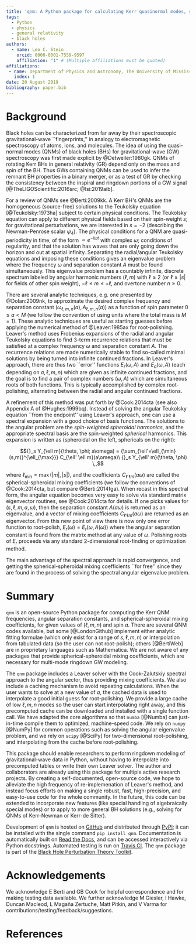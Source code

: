 ```yaml
---
title: 'qnm: A Python package for calculating Kerr quasinormal modes, separation constants, and spherical-spheroidal mixing coefficients'
tags:
  - Python
  - physics
  - general relativity
  - black holes
authors:
  - name: Leo C. Stein
    orcid: 0000-0001-7559-9597
    affiliation: "1" # (Multiple affiliations must be quoted)
affiliations:
 - name: Department of Physics and Astronomy, The University of Mississippi, University, MS 38677, USA
   index: 1
date: 20 August 2019
bibliography: paper.bib
---
```


# Background

Black holes can be characterized from far away by their spectroscopic
gravitational-wave ``fingerprints,'' in analogy to electromagnetic
spectroscopy of atoms, ions, and molecules.  The idea of using the
quasi-normal modes (QNMs) of black holes (BHs) for gravitational-wave
(GW) spectroscopy was first made explicit by
@Detweiler:1980gk.  QNMs of rotating Kerr BHs in general relativity
(GR) depend only on the mass and spin of the BH.  Thus GWs containing
QNMs can be used to infer the remnant BH properties in a binary
merger, or as a test of GR by checking the consistency between the
inspiral and ringdown portions of a GW signal
[@TheLIGOScientific:2016src; @Isi:2019aib].

For a review of QNMs see @Berti:2009kk.  A Kerr BH's QNMs are the
homogeneous (source-free) solutions to the Teukolsky equation
[@Teukolsky:1973ha] subject to certain physical conditions.  The
Teukolsky equation can apply to different physical fields based on
their spin-weight $s$; for gravitational perturbations, we are
interested in $s=-2$ (describing the Newman-Penrose scalar $\psi_4$).
The physical conditions for a QNM are quasi-periodicity in time, of
the form $\propto e^{-i \omega t}$ with complex $\omega$; conditions
of regularity, and that the solution has waves that are only going
down the horizon and out at spatial infinity.  Separating the
radial/angular Teukolsky equations and imposing these conditions gives
an eigenvalue problem where the frequency $\omega$ and separation
constant $A$ must be found simultaneously.  This eigenvalue problem
has a countably infinite, discrete spectrum labeled by angular
harmonic numbers $(\ell, m)$ with $\ell\ge 2$ (or $\ell \ge |s|$ for
fields of other spin weight), $-\ell \le m \le +\ell$, and overtone
number $n \ge 0$.

There are several analytic techniques, e.g. one presented by @Dolan:2009nk, to
approximate the desired complex frequency and separation constant
$(\omega_{\ell, m, n}(a), A_{\ell, m, n}(a))$ as a function of spin
parameter $0 \le a < M$ (we follow the convention of using units where
the total mass is $M=1$).  These analytic techniques are useful as
starting guesses before applying the numerical method of
@Leaver:1985ax for root-polishing.  Leaver's method uses Frobenius
expansions of the radial and angular Teukolsky equations to find
3-term recurrence relations that must be satisfied at a complex
frequency $\omega$ and separation constant $A$.  The recurrence
relations are made numerically stable to find so-called minimal
solutions by being turned into infinite continued fractions.  In
Leaver's approach, there are thus two ``error'' functions $E_r(\omega,
A)$ and $E_a(\omega, A)$ (each depending on $a, \ell, m, n$) which are
given as infinite continued fractions, and the goal is to find a pair
of complex numbers $(\omega, A)$ which are simultaneous roots of both
functions.  This is typically accomplished by complex root-polishing,
alternating between the radial and angular continued fractions.

A refinement of this method was put forth by
@Cook:2014cta (see also Appendix A of @Hughes:1999bq).  Instead of
solving the angular Teukolsky equation ``from the endpoint'' using
Leaver's approach, one can use a spectral expansion with a good choice
of basis functions.  The solutions to the angular problem are the
*spin-weighted spheroidal harmonics*, and the appropriate spectral
basis are the spin-weighted *spherical* harmonics.  This expansion is
written as (spheroidal on the left, sphericals on the right):

$${}_s Y_{\ell m}(\theta, \phi; a\omega) = {\sum_{\ell'=\ell_{\min} (s,m)}^{\ell_{\max}}} C_{\ell' \ell m}(a\omega)\ {}_s Y_{\ell' m}(\theta, \phi) \,,$$

where $\ell_{\min} = \max(|m|, |s|)$, and the coefficients
$C_{\ell' \ell m}(a\omega)$ are called the spherical-spheroidal mixing
coefficients (we follow the conventions of @Cook:2014cta, but
compare @Berti:2014fga).  When recast in this spectral form, the
angular equation becomes very easy to solve via standard matrix
eigenvector routines, see @Cook:2014cta for details.
If one picks values for $(s, \ell, m, a, \omega)$, then
the separation constant $A(a\omega)$ is returned as an eigenvalue, and
a vector of mixing coefficients $C_{\ell' \ell m}(a\omega)$ are
returned as an eigenvector.  From this new point of view there is now
only one error function to root-polish,
$E_r(\omega) = E_r(\omega, A(\omega))$ where the angular separation
constant is found from the matrix method at any value of $\omega$.
Polishing roots of $E_r$ proceeds via any standard 2-dimensional
root-finding or optimization method.

The main advantage of the spectral approach is rapid convergence, and
getting the spherical-spheroidal mixing coefficients ``for free''
since they are found in the process of solving the spectral angular
eigenvalue problem.

# Summary

``qnm`` is an open-source Python package for computing the Kerr QNM
frequencies, angular separation constants, and spherical-spheroidal
mixing coefficients, for given values of $(\ell, m, n)$ and spin $a$.
There are several QNM codes available, but some
[@LondonGithub] implement either
analytic fitting formulae (which only exist for a range of $s, \ell,
m, n$) or interpolation from tabulated data (so the user can not
root-polish); others [@BertiWeb] are in proprietary
languages such as Mathematica.  We are not aware of any packages that
provide spherical-spheroidal mixing coefficients, which are necessary
for multi-mode ringdown GW modeling.

The ``qnm`` package includes a Leaver solver with the Cook-Zalutskiy
spectral approach to the angular sector, thus providing mixing
coefficients.  We also include a caching mechanism to avoid repeating
calculations.  When the user wants to solve at a new value of $a$, the
cached data is used to interpolate a good initial guess for
root-polishing.  We provide a large cache of low $\ell, m, n$ modes so
the user can start interpolating right away, and this precomputed
cache can be downloaded and installed with a single function call.  We
have adapted the core algorithms so that ``numba`` [@Numba] can
just-in-time compile them to optimized, machine-speed code.  We rely
on ``numpy`` [@NumPy] for common operations such as solving the
angular eigenvalue problem, and we rely on ``scipy`` [@SciPy] for
two-dimensional root-polishing, and interpolating from the cache
before root-polishing.

This package should enable researchers to perform ringdown modeling of
gravitational-wave data in Python, without having to interpolate into
precomputed tables or write their own Leaver solver.  The author and
collaborators are already using this package for multiple active
research projects.  By creating a self-documented, open-source code,
we hope to alleviate the high frequency of re-implemenation of
Leaver's method, and instead focus efforts on making a single robust,
fast, high-precision, and easy-to-use code for the whole community.
In the future, this code can be extended to incorporate new features
(like special handling of algebraically special modes) or to apply to
more general BH solutions (e.g., solving for QNMs of Kerr-Newman or
Kerr-de Sitter).

Development of ``qnm`` is hosted on
[GitHub](https://github.com/duetosymmetry/qnm) and distributed through
[PyPI](https://pypi.org/project/qnm/); it can be installed with the
single command ``pip install qnm``.  Documentation is automatically
built on [Read the Docs](https://qnm.readthedocs.io/), and can be
accessed interactively via Python docstrings.  Automated testing is
run on [Travis CI](https://travis-ci.org/duetosymmetry/qnm).  The
``qnm`` package is
part of the [Black Hole Perturbation Theory
Toolkit](https://bhptoolkit.org/).

# Acknowledgements

We acknowledge E Berti and GB Cook for helpful correspondence and for
making testing data available.  We further acknowledge M Giesler, I
Hawke, Duncan Macleod, L Magaña Zertuche, Matt Pitkin, and V Varma for
contributions/testing/feedback/suggestions.

# References
